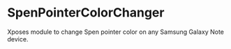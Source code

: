 # SpenPointerColorChanger
Xposes module to change Spen pointer color on any Samsung Galaxy Note device.
